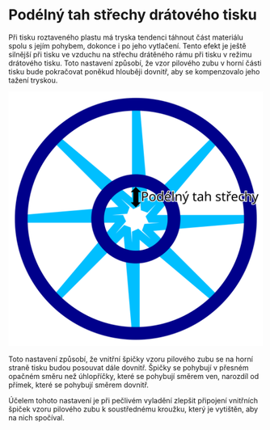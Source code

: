 Podélný tah střechy drátového tisku
====
Při tisku roztaveného plastu má tryska tendenci táhnout část materiálu spolu s jejím pohybem, dokonce i po jeho vytlačení. Tento efekt je ještě silnější při tisku ve vzduchu na střechu drátěného rámu při tisku v režimu drátového tisku. Toto nastavení způsobí, že vzor pilového zubu v horní části tisku bude pokračovat poněkud hlouběji dovnitř, aby se kompenzovalo jeho tažení tryskou.

![Tímto nastavením je nakonfigurována dodatečná vzdálenost dovnitř](../images/wireframe_roof_drag_along_cs.svg)

Toto nastavení způsobí, že vnitřní špičky vzoru pilového zubu se na horní straně tisku budou posouvat dále dovnitř. Špičky se pohybují v přesném opačném směru než úhlopříčky, které se pohybují směrem ven, narozdíl od přímek, které se pohybují směrem dovnitř.

Účelem tohoto nastavení je při pečlivém vyladění zlepšit připojení vnitřních špiček vzoru pilového zubu k soustřednému kroužku, který je vytištěn, aby na nich spočíval.